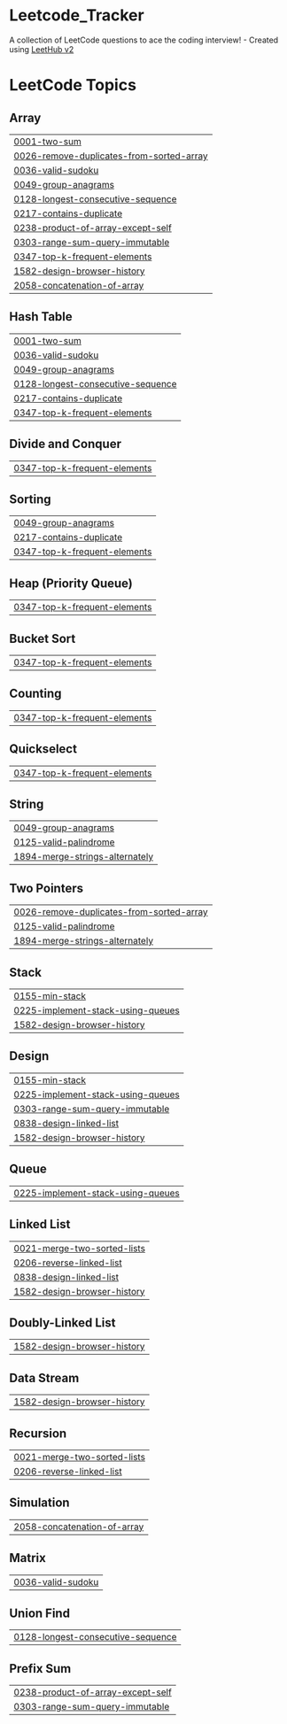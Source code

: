 # Leetcode_Tracker
A collection of LeetCode questions to ace the coding interview! - Created using [LeetHub v2](https://github.com/arunbhardwaj/LeetHub-2.0)

<!---LeetCode Topics Start-->
# LeetCode Topics
## Array
|  |
| ------- |
| [0001-two-sum](https://github.com/rayank906/Leetcode_Tracker/tree/master/0001-two-sum) |
| [0026-remove-duplicates-from-sorted-array](https://github.com/rayank906/Leetcode_Tracker/tree/master/0026-remove-duplicates-from-sorted-array) |
| [0036-valid-sudoku](https://github.com/rayank906/Leetcode_Tracker/tree/master/0036-valid-sudoku) |
| [0049-group-anagrams](https://github.com/rayank906/Leetcode_Tracker/tree/master/0049-group-anagrams) |
| [0128-longest-consecutive-sequence](https://github.com/rayank906/Leetcode_Tracker/tree/master/0128-longest-consecutive-sequence) |
| [0217-contains-duplicate](https://github.com/rayank906/Leetcode_Tracker/tree/master/0217-contains-duplicate) |
| [0238-product-of-array-except-self](https://github.com/rayank906/Leetcode_Tracker/tree/master/0238-product-of-array-except-self) |
| [0303-range-sum-query-immutable](https://github.com/rayank906/Leetcode_Tracker/tree/master/0303-range-sum-query-immutable) |
| [0347-top-k-frequent-elements](https://github.com/rayank906/Leetcode_Tracker/tree/master/0347-top-k-frequent-elements) |
| [1582-design-browser-history](https://github.com/rayank906/Leetcode_Tracker/tree/master/1582-design-browser-history) |
| [2058-concatenation-of-array](https://github.com/rayank906/Leetcode_Tracker/tree/master/2058-concatenation-of-array) |
## Hash Table
|  |
| ------- |
| [0001-two-sum](https://github.com/rayank906/Leetcode_Tracker/tree/master/0001-two-sum) |
| [0036-valid-sudoku](https://github.com/rayank906/Leetcode_Tracker/tree/master/0036-valid-sudoku) |
| [0049-group-anagrams](https://github.com/rayank906/Leetcode_Tracker/tree/master/0049-group-anagrams) |
| [0128-longest-consecutive-sequence](https://github.com/rayank906/Leetcode_Tracker/tree/master/0128-longest-consecutive-sequence) |
| [0217-contains-duplicate](https://github.com/rayank906/Leetcode_Tracker/tree/master/0217-contains-duplicate) |
| [0347-top-k-frequent-elements](https://github.com/rayank906/Leetcode_Tracker/tree/master/0347-top-k-frequent-elements) |
## Divide and Conquer
|  |
| ------- |
| [0347-top-k-frequent-elements](https://github.com/rayank906/Leetcode_Tracker/tree/master/0347-top-k-frequent-elements) |
## Sorting
|  |
| ------- |
| [0049-group-anagrams](https://github.com/rayank906/Leetcode_Tracker/tree/master/0049-group-anagrams) |
| [0217-contains-duplicate](https://github.com/rayank906/Leetcode_Tracker/tree/master/0217-contains-duplicate) |
| [0347-top-k-frequent-elements](https://github.com/rayank906/Leetcode_Tracker/tree/master/0347-top-k-frequent-elements) |
## Heap (Priority Queue)
|  |
| ------- |
| [0347-top-k-frequent-elements](https://github.com/rayank906/Leetcode_Tracker/tree/master/0347-top-k-frequent-elements) |
## Bucket Sort
|  |
| ------- |
| [0347-top-k-frequent-elements](https://github.com/rayank906/Leetcode_Tracker/tree/master/0347-top-k-frequent-elements) |
## Counting
|  |
| ------- |
| [0347-top-k-frequent-elements](https://github.com/rayank906/Leetcode_Tracker/tree/master/0347-top-k-frequent-elements) |
## Quickselect
|  |
| ------- |
| [0347-top-k-frequent-elements](https://github.com/rayank906/Leetcode_Tracker/tree/master/0347-top-k-frequent-elements) |
## String
|  |
| ------- |
| [0049-group-anagrams](https://github.com/rayank906/Leetcode_Tracker/tree/master/0049-group-anagrams) |
| [0125-valid-palindrome](https://github.com/rayank906/Leetcode_Tracker/tree/master/0125-valid-palindrome) |
| [1894-merge-strings-alternately](https://github.com/rayank906/Leetcode_Tracker/tree/master/1894-merge-strings-alternately) |
## Two Pointers
|  |
| ------- |
| [0026-remove-duplicates-from-sorted-array](https://github.com/rayank906/Leetcode_Tracker/tree/master/0026-remove-duplicates-from-sorted-array) |
| [0125-valid-palindrome](https://github.com/rayank906/Leetcode_Tracker/tree/master/0125-valid-palindrome) |
| [1894-merge-strings-alternately](https://github.com/rayank906/Leetcode_Tracker/tree/master/1894-merge-strings-alternately) |
## Stack
|  |
| ------- |
| [0155-min-stack](https://github.com/rayank906/Leetcode_Tracker/tree/master/0155-min-stack) |
| [0225-implement-stack-using-queues](https://github.com/rayank906/Leetcode_Tracker/tree/master/0225-implement-stack-using-queues) |
| [1582-design-browser-history](https://github.com/rayank906/Leetcode_Tracker/tree/master/1582-design-browser-history) |
## Design
|  |
| ------- |
| [0155-min-stack](https://github.com/rayank906/Leetcode_Tracker/tree/master/0155-min-stack) |
| [0225-implement-stack-using-queues](https://github.com/rayank906/Leetcode_Tracker/tree/master/0225-implement-stack-using-queues) |
| [0303-range-sum-query-immutable](https://github.com/rayank906/Leetcode_Tracker/tree/master/0303-range-sum-query-immutable) |
| [0838-design-linked-list](https://github.com/rayank906/Leetcode_Tracker/tree/master/0838-design-linked-list) |
| [1582-design-browser-history](https://github.com/rayank906/Leetcode_Tracker/tree/master/1582-design-browser-history) |
## Queue
|  |
| ------- |
| [0225-implement-stack-using-queues](https://github.com/rayank906/Leetcode_Tracker/tree/master/0225-implement-stack-using-queues) |
## Linked List
|  |
| ------- |
| [0021-merge-two-sorted-lists](https://github.com/rayank906/Leetcode_Tracker/tree/master/0021-merge-two-sorted-lists) |
| [0206-reverse-linked-list](https://github.com/rayank906/Leetcode_Tracker/tree/master/0206-reverse-linked-list) |
| [0838-design-linked-list](https://github.com/rayank906/Leetcode_Tracker/tree/master/0838-design-linked-list) |
| [1582-design-browser-history](https://github.com/rayank906/Leetcode_Tracker/tree/master/1582-design-browser-history) |
## Doubly-Linked List
|  |
| ------- |
| [1582-design-browser-history](https://github.com/rayank906/Leetcode_Tracker/tree/master/1582-design-browser-history) |
## Data Stream
|  |
| ------- |
| [1582-design-browser-history](https://github.com/rayank906/Leetcode_Tracker/tree/master/1582-design-browser-history) |
## Recursion
|  |
| ------- |
| [0021-merge-two-sorted-lists](https://github.com/rayank906/Leetcode_Tracker/tree/master/0021-merge-two-sorted-lists) |
| [0206-reverse-linked-list](https://github.com/rayank906/Leetcode_Tracker/tree/master/0206-reverse-linked-list) |
## Simulation
|  |
| ------- |
| [2058-concatenation-of-array](https://github.com/rayank906/Leetcode_Tracker/tree/master/2058-concatenation-of-array) |
## Matrix
|  |
| ------- |
| [0036-valid-sudoku](https://github.com/rayank906/Leetcode_Tracker/tree/master/0036-valid-sudoku) |
## Union Find
|  |
| ------- |
| [0128-longest-consecutive-sequence](https://github.com/rayank906/Leetcode_Tracker/tree/master/0128-longest-consecutive-sequence) |
## Prefix Sum
|  |
| ------- |
| [0238-product-of-array-except-self](https://github.com/rayank906/Leetcode_Tracker/tree/master/0238-product-of-array-except-self) |
| [0303-range-sum-query-immutable](https://github.com/rayank906/Leetcode_Tracker/tree/master/0303-range-sum-query-immutable) |
<!---LeetCode Topics End-->